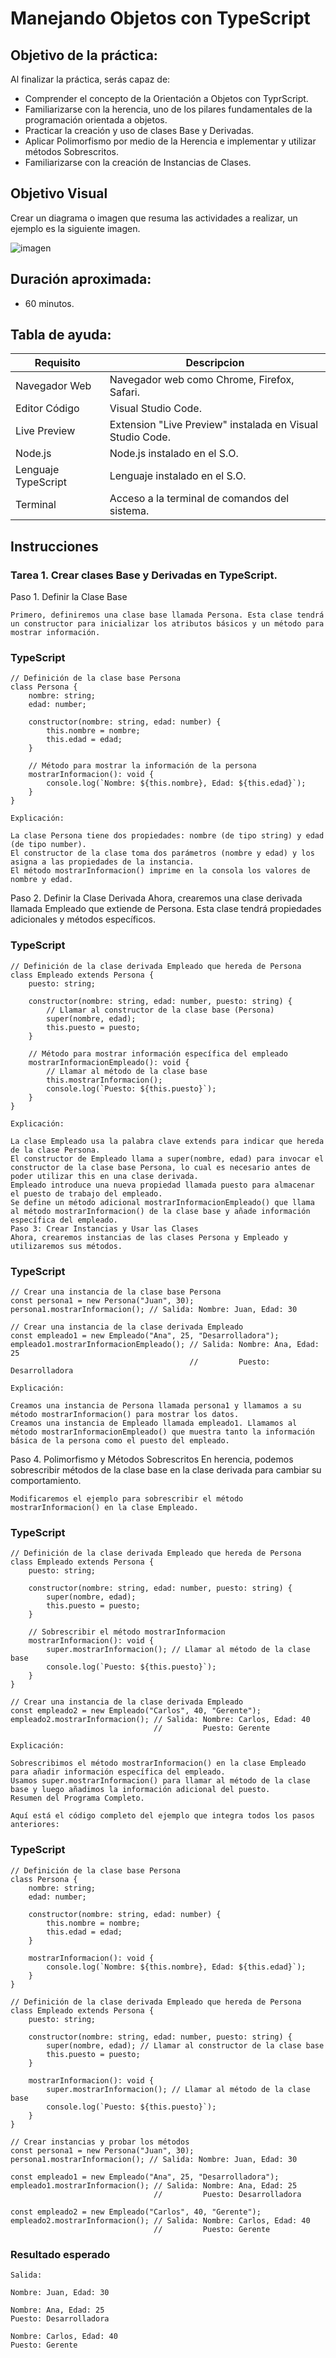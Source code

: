 # Manejando Objetos con TypeScript

## Objetivo de la práctica:
Al finalizar la práctica, serás capaz de:
- Comprender el concepto de la Orientación a Objetos con TyprScript.
- Familiarizarse con la herencia, uno de los pilares fundamentales de la programación orientada a objetos.
- Practicar la creación y uso de clases Base y Derivadas.
- Aplicar Polimorfismo por medio de la Herencia e implementar y utilizar métodos Sobrescritos.
- Familiarizarse con la creación de Instancias de Clases.


## Objetivo Visual 
Crear un diagrama o imagen que resuma las actividades a realizar, un ejemplo es la siguiente imagen. 

![imagen](../imagenes/apendiceA/OrientacionObjetosTS.png)

## Duración aproximada:
- 60 minutos.

## Tabla de ayuda:
| Requisito | Descripcion|
| --- | --- |
| Navegador Web | Navegador web como Chrome, Firefox, Safari. |
| Editor Código | Visual Studio Code. |
| Live Preview | Extension "Live Preview" instalada en Visual Studio Code. |
| Node.js | Node.js instalado en el S.O.|
| Lenguaje TypeScript | Lenguaje instalado en el S.O.|
| Terminal | Acceso a la terminal de comandos del sistema. |

## Instrucciones 

### Tarea 1. Crear clases Base y Derivadas en TypeScript.
Paso 1. Definir la Clase Base

    Primero, definiremos una clase base llamada Persona. Esta clase tendrá un constructor para inicializar los atributos básicos y un método para mostrar información.

### TypeScript
```
// Definición de la clase base Persona
class Persona {
    nombre: string;
    edad: number;

    constructor(nombre: string, edad: number) {
        this.nombre = nombre;
        this.edad = edad;
    }

    // Método para mostrar la información de la persona
    mostrarInformacion(): void {
        console.log(`Nombre: ${this.nombre}, Edad: ${this.edad}`);
    }
}
```

    Explicación:

    La clase Persona tiene dos propiedades: nombre (de tipo string) y edad (de tipo number).
    El constructor de la clase toma dos parámetros (nombre y edad) y los asigna a las propiedades de la instancia.
    El método mostrarInformacion() imprime en la consola los valores de nombre y edad.

Paso 2. Definir la Clase Derivada
    Ahora, crearemos una clase derivada llamada Empleado que extiende de Persona. Esta clase tendrá propiedades adicionales y métodos específicos.

### TypeScript
```
// Definición de la clase derivada Empleado que hereda de Persona
class Empleado extends Persona {
    puesto: string;

    constructor(nombre: string, edad: number, puesto: string) {
        // Llamar al constructor de la clase base (Persona)
        super(nombre, edad);
        this.puesto = puesto;
    }

    // Método para mostrar información específica del empleado
    mostrarInformacionEmpleado(): void {
        // Llamar al método de la clase base
        this.mostrarInformacion();
        console.log(`Puesto: ${this.puesto}`);
    }
}
```
    Explicación:

    La clase Empleado usa la palabra clave extends para indicar que hereda de la clase Persona.
    El constructor de Empleado llama a super(nombre, edad) para invocar el constructor de la clase base Persona, lo cual es necesario antes de poder utilizar this en una clase derivada.
    Empleado introduce una nueva propiedad llamada puesto para almacenar el puesto de trabajo del empleado.
    Se define un método adicional mostrarInformacionEmpleado() que llama al método mostrarInformacion() de la clase base y añade información específica del empleado.
    Paso 3: Crear Instancias y Usar las Clases
    Ahora, crearemos instancias de las clases Persona y Empleado y utilizaremos sus métodos.

### TypeScript
```
// Crear una instancia de la clase base Persona
const persona1 = new Persona("Juan", 30);
persona1.mostrarInformacion(); // Salida: Nombre: Juan, Edad: 30

// Crear una instancia de la clase derivada Empleado
const empleado1 = new Empleado("Ana", 25, "Desarrolladora");
empleado1.mostrarInformacionEmpleado(); // Salida: Nombre: Ana, Edad: 25
                                        //         Puesto: Desarrolladora
```

    Explicación:

    Creamos una instancia de Persona llamada persona1 y llamamos a su método mostrarInformacion() para mostrar los datos.
    Creamos una instancia de Empleado llamada empleado1. Llamamos al método mostrarInformacionEmpleado() que muestra tanto la información básica de la persona como el puesto del empleado.

Paso 4. Polimorfismo y Métodos Sobrescritos
    En herencia, podemos sobrescribir métodos de la clase base en la clase derivada para cambiar su comportamiento.

    Modificaremos el ejemplo para sobrescribir el método mostrarInformacion() en la clase Empleado.

### TypeScript
```
// Definición de la clase derivada Empleado que hereda de Persona
class Empleado extends Persona {
    puesto: string;

    constructor(nombre: string, edad: number, puesto: string) {
        super(nombre, edad);
        this.puesto = puesto;
    }

    // Sobrescribir el método mostrarInformacion
    mostrarInformacion(): void {
        super.mostrarInformacion(); // Llamar al método de la clase base
        console.log(`Puesto: ${this.puesto}`);
    }
}

// Crear una instancia de la clase derivada Empleado
const empleado2 = new Empleado("Carlos", 40, "Gerente");
empleado2.mostrarInformacion(); // Salida: Nombre: Carlos, Edad: 40
                                //         Puesto: Gerente
```

    Explicación:

    Sobrescribimos el método mostrarInformacion() en la clase Empleado para añadir información específica del empleado.
    Usamos super.mostrarInformacion() para llamar al método de la clase base y luego añadimos la información adicional del puesto.
    Resumen del Programa Completo.

    Aquí está el código completo del ejemplo que integra todos los pasos anteriores:

### TypeScript
```
// Definición de la clase base Persona
class Persona {
    nombre: string;
    edad: number;

    constructor(nombre: string, edad: number) {
        this.nombre = nombre;
        this.edad = edad;
    }

    mostrarInformacion(): void {
        console.log(`Nombre: ${this.nombre}, Edad: ${this.edad}`);
    }
}

// Definición de la clase derivada Empleado que hereda de Persona
class Empleado extends Persona {
    puesto: string;

    constructor(nombre: string, edad: number, puesto: string) {
        super(nombre, edad); // Llamar al constructor de la clase base
        this.puesto = puesto;
    }

    mostrarInformacion(): void {
        super.mostrarInformacion(); // Llamar al método de la clase base
        console.log(`Puesto: ${this.puesto}`);
    }
}

// Crear instancias y probar los métodos
const persona1 = new Persona("Juan", 30);
persona1.mostrarInformacion(); // Salida: Nombre: Juan, Edad: 30

const empleado1 = new Empleado("Ana", 25, "Desarrolladora");
empleado1.mostrarInformacion(); // Salida: Nombre: Ana, Edad: 25
                                //         Puesto: Desarrolladora

const empleado2 = new Empleado("Carlos", 40, "Gerente");
empleado2.mostrarInformacion(); // Salida: Nombre: Carlos, Edad: 40
                                //         Puesto: Gerente
```

### Resultado esperado

    Salida: 

    Nombre: Juan, Edad: 30

    Nombre: Ana, Edad: 25
    Puesto: Desarrolladora
    
    Nombre: Carlos, Edad: 40
    Puesto: Gerente
